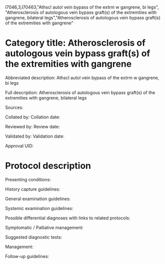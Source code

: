 I7046,3,I70463,"Athscl autol vein bypass of the extrm w gangrene, bi legs", "Atherosclerosis of autologous vein bypass graft(s) of the extremities with gangrene, bilateral legs","Atherosclerosis of autologous vein bypass graft(s) of the extremities with gangrene"
# Category title: Atherosclerosis of autologous vein bypass graft(s) of the extremities with gangrene

Abbreviated description: Athscl autol vein bypass of the extrm w gangrene, bi legs

Full description: Atherosclerosis of autologous vein bypass graft(s) of the extremities with gangrene, bilateral legs

Sources:

Collated by:
Collation date:

Reviewed by:
Review date:

Validated by:
Validation date:

Approval UID:

# Protocol description

Presenting conditions:

History capture guidelines:

General examination guidelines:

Systemic examination guidelines:

Possible differential diagnoses with links to related protocols:

Symptomatic / Palliative management:

Suggested diagnostic tests:

Management:

Follow-up guidelines:
